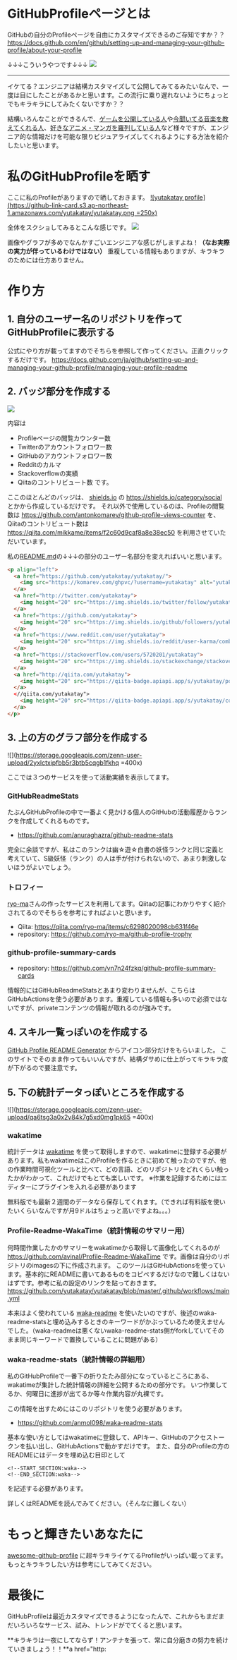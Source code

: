 # GitHubProfileページとは

GitHubの自分のProfileページを自由にカスタマイズできるのご存知ですか？？
https://docs.github.com/en/github/setting-up-and-managing-your-github-profile/about-your-profile

↓↓↓こういうやつです↓↓↓
![](https://storage.googleapis.com/zenn-user-upload/2t502oymx07migd18dzuph7ri0k9)

---

イケてる？エンジニアは結構カスタマイズして公開してみてるみたいなんで、一度は目にしたことがあるかと思います。この流行に乗り遅れないようにちょっとでもキラキラにしてみたくないですか？？

結構いろんなことができるんで、[ゲームを公開している人](https://github.com/timburgan)や[今聞いてる音楽を教えてくれる人](https://github.com/codestackr)、[好きなアニメ・マンガを羅列している人](https://github.com/moepoi)など様々ですが、エンジニア的な情報だけを可能な限りビジュアライズしてくれるようにする方法を紹介したいと思います。


# 私のGitHubProfileを晒す

ここに私のProfileがありますので晒しておきます。
[![yutakatay profile](https://github-link-card.s3.ap-northeast-1.amazonaws.com/yutakatay/yutakatay.png  =250x)](https://github.com/yutakatay/yutakatay)

全体をスクショしてみるとこんな感じです。
![](https://storage.googleapis.com/zenn-user-upload/itx2t5boqmrw69mrrmukosghuotr)

画像やグラフが多めでなんかすごいエンジニアな感じがしますよね！**（なお実際の実力が伴っているわけではない）**
重複している情報もありますが、キラキラのためには仕方ありません。


# 作り方

## 1. 自分のユーザー名のリポジトリを作ってGitHubProfileに表示する

公式にやり方が載ってますのでそちらを参照して作ってください。正直クリックするだけです。
https://docs.github.com/ja/github/setting-up-and-managing-your-github-profile/managing-your-profile-readme

## 2. バッジ部分を作成する

![](https://storage.googleapis.com/zenn-user-upload/9pgujuyikc2qm1mi13jrb7jx1bda)

内容は
- Profileページの閲覧カウンター数
- Twitterのアカウントフォロワー数
- GitHubのアカウントフォロワー数
- Redditのカルマ
- Stackoverflowの実績
- Qiitaのコントリビュート数
です。

ここのほとんどのバッジは、 [shields.io](https://shields.io/) の https://shields.io/category/social とかから作成しているだけです。
それ以外で使用しているのは、Profileの閲覧数は https://github.com/antonkomarev/github-profile-views-counter を、Qiitaのコントリビュート数は https://qiita.com/mikkame/items/f2c60d9caf8a8e38ec50 を利用させていただいています。

私の[README.md](https://raw.githubusercontent.com/yutakatay/yutakatay/master/README.md)の↓↓↓の部分のユーザー名部分を変えればいいと思います。

```html
<p align="left"> 
  <a href="https://github.com/yutakatay/yutakatay/">
    <img src="https://komarev.com/ghpvc/?username=yutakatay" alt="yutakatay" />
  </a>
  <a href="http://twitter.com/yutakatay">
    <img height="20" src="https://img.shields.io/twitter/follow/yutakatay?label=Twitter&logo=twitter&style=flat" />
  </a>
  <a href="https://github.com/yutakatay">
    <img height="20" src="https://img.shields.io/github/followers/yutakatay?label=follow&logo=github&style=flat" />
  </a>
  <a href="https://www.reddit.com/user/yutakatay">
    <img height="20" src="https://img.shields.io/reddit/user-karma/combined/yutakatay?label=Reddit&logo=reddit&style=flat" />
  </a>
  <a href="https://stackoverflow.com/users/5720201/yutakatay">
    <img height="20" src="https://img.shields.io/stackexchange/stackoverflow/r/5720201?label=StackOverflow&logo=stack-overflow&style=flat" />
  </a>
  <a href="http://qiita.com/yutakatay">
    <img height="20" src="https://qiita-badge.apiapi.app/s/yutakatay/posts.svg" />
  </a>
  <//qiita.com/yutakatay">
    <img height="20" src="https://qiita-badge.apiapi.app/s/yutakatay/contributions.svg" />
  </a>
</p>
```

## 3. 上の方のグラフ部分を作成する

![](https://storage.googleapis.com/zenn-user-upload/2yxlctxipfbb5r3btb5cqgb1fkhq =400x)

ここでは３つのサービスを使って活動実績を表示してます。

### GitHubReadmeStats

たぶんGitHubProfileの中で一番よく見かける個人のGitHubの活動履歴からランクを作成してくれるものです。
- https://github.com/anuraghazra/github-readme-stats

完全に余談ですが、私はこのランクは幽☆遊☆白書の妖怪ランクと同じ定義と考えていて、S級妖怪（ランク）の人は手が付けられないので、あまり刺激しないほうがよいでしょう。

### トロフィー

[ryo-ma](https://github.com/ryo-ma)さんの作ったサービスを利用してます。Qiitaの記事にわかりやすく紹介されてるのでそちらを参考にすればよいと思います。
- Qiita: https://qiita.com/ryo-ma/items/c6298020098cb631f46e
- repository: https://github.com/ryo-ma/github-profile-trophy

### github-profile-summary-cards

- repository: https://github.com/vn7n24fzkq/github-profile-summary-cards

情報的にはGitHubReadmeStatsとあまり変わりませんが、こちらはGitHubActionsを使う必要があります。重複している情報も多いので必須ではないですが、privateコンテンツの情報が取れるのが強みです。


## 4. スキル一覧っぽいのを作成する

[GitHub Profile README Generator](https://rahuldkjain.github.io/gh-profile-readme-generator/) からアイコン部分だけをもらいました。
このサイトでそのまま作ってもいいんですが、結構ダサめに仕上がってキラキラ度が下がるので要注意です。


## 5. 下の統計データっぽいところを作成する

![](https://storage.googleapis.com/zenn-user-upload/qa6tsg3a0x2v84k7g5xd0mg1pk65 =400x)

### wakatime

統計データは [wakatime](https://wakatime.com/) を使って取得しますので、wakatimeに登録する必要があります。私もwakatimeはこのProfileを作るときに初めて触ったのですが、他の作業時間可視化ツールと比べて、どの言語、どのリポジトリをどれくらい触ったかがわかって、これだけでもとても楽しいです。
※作業を記録するためにはエディターにプラグインを入れる必要があります

無料版でも最新２週間のデータなら保存してくれます。（できれば有料版を使いたいくらいなんですが月9ドルはちょっと高いですよね。。。）

### Profile-Readme-WakaTime（統計情報のサマリー用）

何時間作業したかのサマリーをwakatimeから取得して画像化してくれるのが
https://github.com/avinal/Profile-Readme-WakaTime
です。画像は自分のリポジトリのimagesの下に作成されます。
このツールはGitHubActionsを使っています。基本的にREADMEに書いてあるものをコピペするだけなので難しくはないはずです。参考に私の設定のリンクを貼っておきます。 https://github.com/yutakatay/yutakatay/blob/master/.github/workflows/main.yml

本来はよく使われている
[waka-readme](https://github.com/athul/waka-readme)
を使いたいのですが、後述のwaka-readme-statsと埋め込みするときのキーワードがかぶっているため使えませんでした。（waka-readmeは悪くないwaka-readme-stats側がforkしていてそのまま同じキーワードで置換していることに問題がある）

### waka-readme-stats（統計情報の詳細用）

私のGitHubProfileで一番下の折りたたみ部分になっているところにある、wakatimeが集計した統計情報の詳細を公開するための部分です。
いつ作業してるか、何曜日に進捗が出てるか等々作業内容が丸裸です。

この情報を出すためにはこのリポジトリを使う必要があります。
- https://github.com/anmol098/waka-readme-stats

基本な使い方としてはwakatimeに登録して、APIキー、GitHubのアクセストークンを払い出し、GitHubActionsで動かすだけです。
また、自分のProfileの方のREADMEにはデータを埋め込む目印として
```
<!--START_SECTION:waka-->
<!--END_SECTION:waka-->
```
を記述する必要があります。

詳しくはREADMEを読んでみてください。（そんなに難しくない）


# もっと輝きたいあなたに

[awesome-github-profile](https://zzetao.github.io/awesome-github-profile/)
に超キラキライケてるProfileがいっぱい載ってます。もっとキラキラしたい方は参考にしてみてください。


# 最後に

GitHubProfileは最近カスタマイズできるようになったんで、これからもまだまだいろいろなサービス、試み、トレンドがでてくると思います。

**キラキラは一夜にしてならず！アンテナを張って、常に自分磨きの努力を続けていきましょう！！**a href="http: